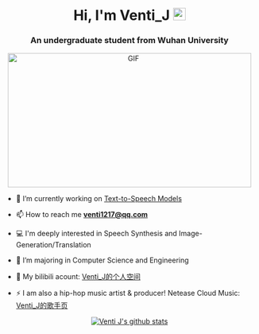 <div align="center">
   <h1>Hi, I'm Venti_J</a> <img src="https://media.giphy.com/media/hvRJCLFzcasrR4ia7z/giphy.gif" width="25px"> </h1>
</div>   
<h3 align="center">An undergraduate student from Wuhan University</h3>
 
 <p align="center" >
<img align="center" height="270px" width="490px" alt="GIF" src="https://i.redd.it/80nk886k9cb71.gif"/>

- 🔭 I’m currently working on [Text-to-Speech Models](https://github.com/JOETtheIV/VITS-Paimon)

- 📫 How to reach me **venti1217@qq.com**

- 💻 I'm deeply interested in Speech Synthesis and Image-Generation/Translation

- 📄 I’m majoring in Computer Science and Engineering

- 🍰 My bilibili acount: [Venti_J的个人空间](https://b23.tv/6tNEr6t)

- ⚡ I am also a hip-hop music artist & producer!   Netease Cloud Music: [Venti_J的歌手页](https://music.163.com/#/artist?app_version=8.8.20&id=37561474&dlt=0846)

 <p align="center" >
 <a href="https://github.com/JOETtheIV/github-readme-stats"><img align="center" src="https://github-readme-stats.vercel.app/api?username=JOETtheIV&show_icons=true&include_all_commits=true&theme=tokyonight&hide_border=flase" alt="Venti J's github stats" /></a> 

<!--  <p align="center" >
<img align="center" src="https://activity-graph.herokuapp.com/graph?username=JOETtheIV&theme=react-dark" alt="Venti_J's github activity graph" /></a> 
 -->
